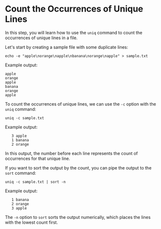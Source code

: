 # Count the Occurrences of Unique Lines

In this step, you will learn how to use the `uniq` command to count the occurrences of unique lines in a file.

Let's start by creating a sample file with some duplicate lines:

```
echo -e "apple\norange\napple\nbanana\norange\napple" > sample.txt
```

Example output:

```
apple
orange
apple
banana
orange
apple
```

To count the occurrences of unique lines, we can use the `-c` option with the `uniq` command:

```
uniq -c sample.txt
```

Example output:

```
   3 apple
   1 banana
   2 orange
```

In this output, the number before each line represents the count of occurrences for that unique line.

If you want to sort the output by the count, you can pipe the output to the `sort` command:

```
uniq -c sample.txt | sort -n
```

Example output:

```
   1 banana
   2 orange
   3 apple
```

The `-n` option to `sort` sorts the output numerically, which places the lines with the lowest count first.
